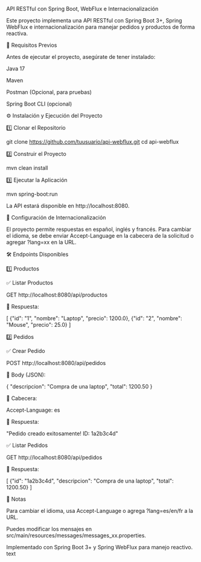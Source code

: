  API RESTful con Spring Boot, WebFlux e Internacionalización

Este proyecto implementa una API RESTful con Spring Boot 3+, Spring WebFlux e internacionalización para manejar pedidos y productos de forma reactiva.

🚀 Requisitos Previos

Antes de ejecutar el proyecto, asegúrate de tener instalado:

Java 17

Maven

Postman (Opcional, para pruebas)

Spring Boot CLI (opcional)

⚙️ Instalación y Ejecución del Proyecto

1️⃣ Clonar el Repositorio

git clone https://github.com/tuusuario/api-webflux.git
cd api-webflux

2️⃣ Construir el Proyecto

mvn clean install

3️⃣ Ejecutar la Aplicación

mvn spring-boot:run

La API estará disponible en http://localhost:8080.

📌 Configuración de Internacionalización

El proyecto permite respuestas en español, inglés y francés. Para cambiar el idioma, se debe enviar Accept-Language en la cabecera de la solicitud o agregar ?lang=xx en la URL.

🛠️ Endpoints Disponibles

1️⃣ Productos

✅ Listar Productos

GET http://localhost:8080/api/productos

📌 Respuesta:

[
  {"id": "1", "nombre": "Laptop", "precio": 1200.0},
  {"id": "2", "nombre": "Mouse", "precio": 25.0}
]

2️⃣ Pedidos

✅ Crear Pedido

POST http://localhost:8080/api/pedidos

📌 Body (JSON):

{
  "descripcion": "Compra de una laptop",
  "total": 1200.50
}

📌 Cabecera:

Accept-Language: es

📌 Respuesta:

"Pedido creado exitosamente! ID: 1a2b3c4d"

✅ Listar Pedidos

GET http://localhost:8080/api/pedidos

📌 Respuesta:

[
  {"id": "1a2b3c4d", "descripcion": "Compra de una laptop", "total": 1200.50}
]

📝 Notas

Para cambiar el idioma, usa Accept-Language o agrega ?lang=es/en/fr a la URL.

Puedes modificar los mensajes en src/main/resources/messages/messages_xx.properties.

Implementado con Spring Boot 3+ y Spring WebFlux para manejo reactivo.
text



